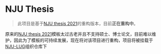 # NJU Thesis

> 此项目是基于[NJU thesis 2021](https://github.com/FengChendian/NJUThesis2021)的重构版本，目前**正在重构中**。

原来的[NJU thesis 2021](https://github.com/FengChendian/NJUThesis2021)模板太过古老并且不支持硕士、博士论文，目前难以维护，因此为了模板的可持续发展，现在将对该项目进行重构，项目将被挂载于[NJU-LUG](https://github.com/nju-lug)组织仓库下
